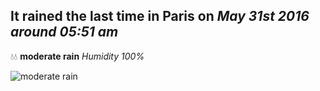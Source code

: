## It rained the last time in Paris on *May 31st 2016 around 05:51 am*
💧💧  **moderate rain** *Humidity 100%*

![moderate rain](http://openweathermap.org/img/w/10d.png)
